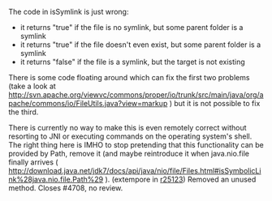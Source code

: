 The code in isSymlink is just wrong:

 - it returns "true" if the file is no symlink, but some parent folder is a symlink
 - it returns "true" if the file doesn't even exist, but some parent folder is a symlink
 - it returns "false" if the file is a symlink, but the target is not existing

There is some code floating around which can fix the first two problems (take a look at http://svn.apache.org/viewvc/commons/proper/io/trunk/src/main/java/org/apache/commons/io/FileUtils.java?view=markup ) but it is not possible to fix the third.

There is currently no way to make this is even remotely correct without resorting to JNI or executing commands on the operating system's shell.
The right thing here is IMHO to stop pretending that this functionality can be provided by Path, remove it (and maybe reintroduce it when java.nio.file finally arrives ( http://download.java.net/jdk7/docs/api/java/nio/file/Files.html#isSymbolicLink%28java.nio.file.Path%29 ).
(extempore in [r25123](https://codereview.scala-lang.org/fisheye/changelog/scala-svn?cs=25123)) Removed an unused method.  Closes #4708, no review.
